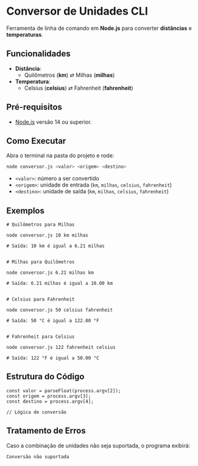 # Conversor de Unidades CLI

Ferramenta de linha de comando em **Node.js** para converter **distâncias** e **temperaturas**.

## Funcionalidades
- **Distância**:  
  - Quilômetros (**km**) ⇄ Milhas (**milhas**)
- **Temperatura**:  
  - Celsius (**celsius**) ⇄ Fahrenheit (**fahrenheit**)

## Pré-requisitos
- [Node.js](https://nodejs.org/) versão 14 ou superior.

## Como Executar
Abra o terminal na pasta do projeto e rode:

```bash
node conversor.js <valor> <origem> <destino>
```

- `<valor>`: número a ser convertido  
- `<origem>`: unidade de entrada (`km`, `milhas`, `celsius`, `fahrenheit`)  
- `<destino>`: unidade de saída (`km`, `milhas`, `celsius`, `fahrenheit`) 

## Exemplos

```
# Quilômetros para Milhas

node conversor.js 10 km milhas

# Saída: 10 km é igual a 6.21 milhas


# Milhas para Quilômetros

node conversor.js 6.21 milhas km

# Saída: 6.21 milhas é igual a 10.00 km


# Celsius para Fahrenheit

node conversor.js 50 celsius fahrenheit

# Saída: 50 °C é igual a 122.00 °F


# Fahrenheit para Celsius

node conversor.js 122 fahrenheit celsius

# Saída: 122 °F é igual a 50.00 °C

```
## Estrutura do Código

```
const valor = parseFloat(process.argv[2]);
const origem = process.argv[3];
const destino = process.argv[4];

// Lógica de conversão
```

## Tratamento de Erros

Caso a combinação de unidades não seja suportada, o programa exibirá:
```
Conversão não suportada
```








